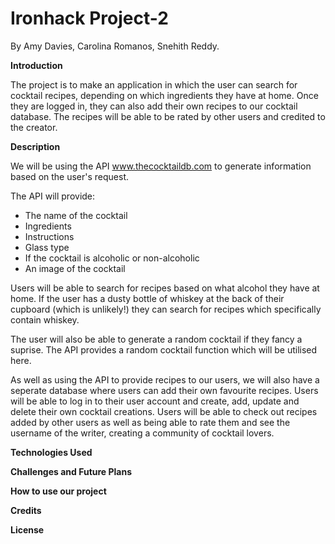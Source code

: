 # Ironhack Project-2 
By Amy Davies, Carolina Romanos, Snehith Reddy.

**Introduction**

The project is to make an application in which the user can search for cocktail recipes, depending on which ingredients they have at home. Once they are logged in, they can also add their own recipes to our cocktail database. The recipes will be able to be rated by other users and credited to the creator.

**Description**

We will be using the API www.thecocktaildb.com to generate information based on the user's request.

The API will provide:

- The name of the cocktail
- Ingredients
- Instructions
- Glass type
- If the cocktail is alcoholic or non-alcoholic
- An image of the cocktail

Users will be able to search for recipes based on what alcohol they have at home. If the user has a dusty bottle of whiskey at the back of their cupboard (which is unlikely!) they can search for recipes which specifically contain whiskey.

The user will also be able to generate a random cocktail if they fancy a suprise. The API provides a random cocktail function which will be utilised here.

As well as using the API to provide recipes to our users, we will also have a seperate database where users can add their own favourite recipes. Users will be able to log in to their user account and create, add, update and delete their own cocktail creations. Users will be able to check out recipes added by other users as well as being able to rate them and see the username of the writer, creating a community of cocktail lovers. 

**Technologies Used**

**Challenges and Future Plans**

**How to use our project**

**Credits**

**License**
